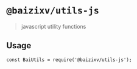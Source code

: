 # `@baizixv/utils-js`

> javascript utility functions

## Usage

```
const BaiUtils = require('@baizixv/utils-js');

```
